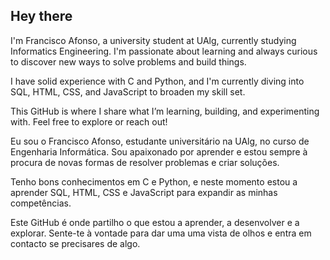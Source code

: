 ## Hey there 

I'm Francisco Afonso, a university student at UAlg, currently studying Informatics Engineering.
I'm passionate about learning and always curious to discover new ways to solve problems and build things.

I have solid experience with C and Python, and I'm currently diving into SQL, HTML, CSS, and JavaScript to broaden my skill set.

This GitHub is where I share what I’m learning, building, and experimenting with. Feel free to explore or reach out!


Eu sou o Francisco Afonso, estudante universitário na UAlg, no curso de Engenharia Informática.
Sou apaixonado por aprender e estou sempre à procura de novas formas de resolver problemas e criar soluções.

Tenho bons conhecimentos em C e Python, e neste momento estou a aprender SQL, HTML, CSS e JavaScript para expandir as minhas competências.

Este GitHub é onde partilho o que estou a aprender, a desenvolver e a explorar. Sente-te à vontade para dar uma uma vista de olhos e entra em contacto se precisares de algo.

